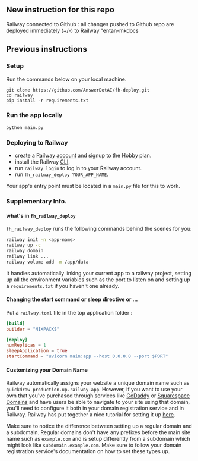 ## New instruction for this repo

Railway connected to Github : all changes pushed to Github repo are deployed immediately (+/-) to Railway "entan-mkdocs

## Previous instructions

### Setup
Run the commands below on your local machine.
```pwsh
git clone https://github.com/AnswerDotAI/fh-deploy.git
cd railway
pip install -r requirements.txt
```

### Run the app locally
```pwsh
python main.py
```
### Deploying to Railway
- create a Railway [account](https://railway.app/) and signup to the Hobby plan. 
- install the Railway [CLI](https://docs.railway.app/guides/cli#installing-the-cli).
- run `railway login` to log in to your Railway account.
- run `fh_railway_deploy YOUR_APP_NAME`.

 Your app's entry point must be located in a `main.py` file for this to work.

### Supplementary Info.

#### what's in `fh_railway_deploy`
`fh_railway_deploy` runs the following commands behind the scenes for you:

```bash
railway init -n <app-name>
railway up -c
railway domain
railway link ...
railway volume add -m /app/data
```

It handles automatically linking your current app to a railway project, setting up all the environment variables such as the port to listen on and setting up a `requirements.txt` if you haven't one already.

#### Changing the start command or sleep directive or ...

Put a `railway.toml` file in the top application folder :

```toml
[build]
builder = "NIXPACKS"

[deploy]
numReplicas = 1
sleepApplication = true
startCommand = "uvicorn main:app --host 0.0.0.0 --port $PORT"
```

#### Customizing your Domain Name

Railway automatically assigns your website a unique domain name such as `quickdraw-production.up.railway.app`. However, if you want to use your own that you've purchased through services like [GoDaddy](https://www.godaddy.com/) or [Squarespace Domains](https://domains.squarespace.com/) and have users be able to navigate to your site using that domain, you'll need to configure it both in your domain registration service and in Railway. Railway has put together a nice tutorial for setting it up [here](https://docs.railway.app/guides/public-networking#custom-domains).

Make sure to notice the difference between setting up a regular domain and a subdomain. Regular domains don't have any prefixes before the main site name such as `example.com` and is setup differently from a subdomain which might look like `subdomain.example.com`. Make sure to follow your domain registration service's documentation on how to set these types up.